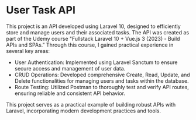 <h1>User Task API</h1>

This project is an API developed using Laravel 10, designed to efficiently store and manage users and their associated tasks. The API was created as part of the Udemy course "Fullstack Laravel 10 + Vue.js 3 (2023) - Build APIs and SPAs." Through this course, I gained practical experience in several key areas:

- User Authentication: Implemented using Laravel Sanctum to ensure secure access and management of user data.
- CRUD Operations: Developed comprehensive Create, Read, Update, and Delete functionalities for managing users and tasks within the database.
- Route Testing: Utilized Postman to thoroughly test and verify API routes, ensuring reliable and consistent API behavior.

This project serves as a practical example of building robust APIs with Laravel, incorporating modern development practices and tools.
